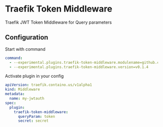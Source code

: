 #  Traefik Token Middleware

 Traefik JWT Token Middleware for Query parameters 

## Configuration

Start with command
```yaml
command:
  - --experimental.plugins.traefik-token-middleware.modulename=github.com/muhgumus/traefik-token-middleware
  - --experimental.plugins.traefik-token-middleware.version=v0.1.4
```

Activate plugin in your config  

```yaml
apiVersion: traefik.containo.us/v1alpha1
kind: Middleware
metadata:
  name: my-jwtauth
spec:
  plugin:
    traefik-token-middleware:
      queryParam: token
      secret: secret
```
